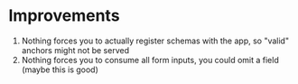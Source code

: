 # Improvements
1. Nothing forces you to actually register schemas with the app, so "valid" anchors might not be served
2. Nothing forces you to consume all form inputs, you could omit a field (maybe this is good)